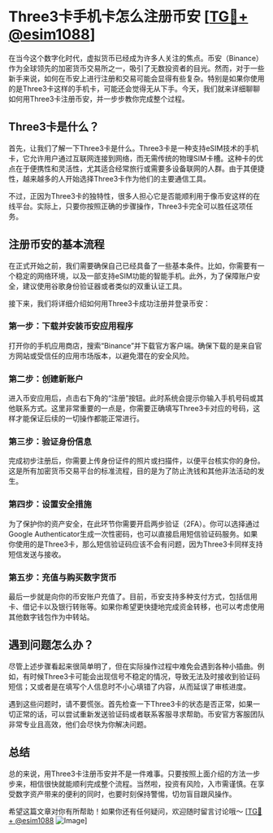 # Three3卡手机卡怎么注册币安 [[TG💪+ @esim1088](https://t.me/s/esim1088)]

在当今这个数字化时代，虚拟货币已经成为许多人关注的焦点。币安（Binance）作为全球领先的加密货币交易所之一，吸引了无数投资者的目光。然而，对于一些新手来说，如何在币安上进行注册和交易可能会显得有些复杂。特别是如果你使用的是Three3卡这样的手机卡，可能还会觉得无从下手。今天，我们就来详细聊聊如何用Three3卡注册币安，并一步步教你完成整个过程。

## Three3卡是什么？

首先，让我们了解一下Three3卡是什么。Three3卡是一种支持eSIM技术的手机卡，它允许用户通过互联网连接到网络，而无需传统的物理SIM卡槽。这种卡的优点在于便携性和灵活性，尤其适合经常旅行或需要多设备联网的人群。由于其便捷性，越来越多的人开始选择Three3卡作为他们的主要通信工具。

不过，正因为Three3卡的独特性，很多人担心它是否能顺利用于像币安这样的在线平台。实际上，只要你按照正确的步骤操作，Three3卡完全可以胜任这项任务。

## 注册币安的基本流程

在正式开始之前，我们需要确保自己已经具备了一些基本条件。比如，你需要有一个稳定的网络环境，以及一部支持eSIM功能的智能手机。此外，为了保障账户安全，建议使用谷歌身份验证器或者类似的双重认证工具。

接下来，我们将详细介绍如何用Three3卡成功注册并登录币安：

### 第一步：下载并安装币安应用程序

打开你的手机应用商店，搜索“Binance”并下载官方客户端。确保下载的是来自官方网站或受信任的应用市场版本，以避免潜在的安全风险。

### 第二步：创建新账户

进入币安应用后，点击右下角的“注册”按钮。此时系统会提示你输入手机号码或其他联系方式。这里非常重要的一点是，你需要正确填写Three3卡对应的号码，这样才能保证后续的一切操作都能正常进行。

### 第三步：验证身份信息

完成初步注册后，你需要上传身份证件的照片或扫描件，以便平台核实你的身份。这是所有加密货币交易平台的标准流程，目的是为了防止洗钱和其他非法活动的发生。

### 第四步：设置安全措施

为了保护你的资产安全，在此环节你需要开启两步验证（2FA）。你可以选择通过Google Authenticator生成一次性密码，也可以直接启用短信验证码服务。如果你使用的是Three3卡，那么短信验证码应该不会有问题，因为Three3卡同样支持短信发送与接收。

### 第五步：充值与购买数字货币

最后一步就是向你的币安账户充值了。目前，币安支持多种支付方式，包括信用卡、借记卡以及银行转账等。如果你希望更快捷地完成资金转移，也可以考虑使用其他数字钱包作为中转站。

## 遇到问题怎么办？

尽管上述步骤看起来很简单明了，但在实际操作过程中难免会遇到各种小插曲。例如，有时候Three3卡可能会出现信号不稳定的情况，导致无法及时接收到验证码短信；又或者是在填写个人信息时不小心填错了内容，从而延误了审核进度。

遇到这些问题时，请不要慌张。首先检查一下Three3卡的状态是否正常，如果一切正常的话，可以尝试重新发送验证码或者联系客服寻求帮助。币安官方客服团队非常专业且高效，他们会尽快为你解决问题。

## 总结

总的来说，用Three3卡注册币安并不是一件难事。只要按照上面介绍的方法一步步来，相信很快就能顺利完成整个流程。当然啦，投资有风险，入市需谨慎。在享受数字资产带来的便利的同时，也要时刻保持警惕，切勿盲目跟风操作。

希望这篇文章对你有所帮助！如果你还有任何疑问，欢迎随时留言讨论哦～ [[TG💪+ @esim1088](https://t.me/s/esim1088) ![Image](https://i.postimg.cc/4NQfJmqS/Snipaste-2025-05-13-00-14-12.png)]